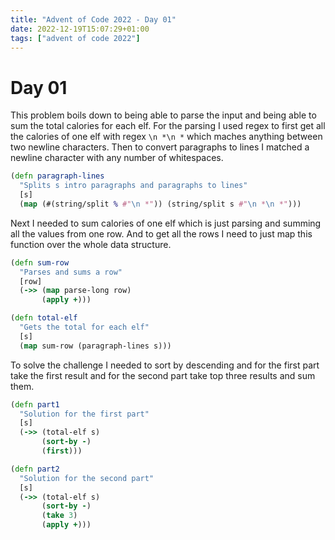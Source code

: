 ```yaml
---
title: "Advent of Code 2022 - Day 01"
date: 2022-12-19T15:07:29+01:00
tags: ["advent of code 2022"]
---
```


# Day 01

This problem boils down to being able to parse the input and being able to sum the total calories for each elf.
For the parsing I used regex to first get all the calories of one elf with regex `\n *\n *` which maches 
anything between two newline characters. Then to convert paragraphs to lines I matched a newline character
with any number of whitespaces.
```clojure
(defn paragraph-lines
  "Splits s intro paragraphs and paragraphs to lines"
  [s]
  (map (#(string/split % #"\n *")) (string/split s #"\n *\n *")))
```

Next I needed to sum calories of one elf which is just parsing and summing all the values from one row. And to
get all the rows I need to just map this function over the whole data structure.
```clojure
(defn sum-row
  "Parses and sums a row"
  [row]
  (->> (map parse-long row)
       (apply +)))

(defn total-elf
  "Gets the total for each elf"
  [s]
  (map sum-row (paragraph-lines s)))
```

To solve the challenge I needed to sort by descending and for the first part take the first result and for the second
part take top three results and sum them.
```clojure
(defn part1
  "Solution for the first part"
  [s]
  (->> (total-elf s)
       (sort-by -)
       (first)))

(defn part2
  "Solution for the second part"
  [s]
  (->> (total-elf s)
       (sort-by -)
       (take 3)
       (apply +)))
```


